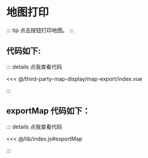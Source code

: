 <script setup>
import Map from './index.vue'
</script>
# 地图打印

::: tip
点击按钮打印地图。
:::

<Map />

## 代码如下:

::: details 点我查看代码

<<< @/third-party-map-display/map-export/index.vue

:::

## exportMap 代码如下：

::: details 点我查看代码

<<< @/lib/index.js#exportMap

:::